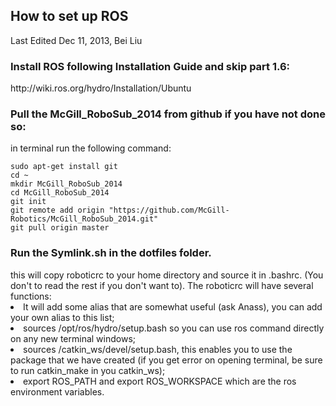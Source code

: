 <h2>How to set up ROS</h2>
Last Edited Dec 11, 2013, Bei Liu

<h3>Install ROS following Installation Guide and skip part 1.6:</h3>
http://wiki.ros.org/hydro/Installation/Ubuntu
	
<h3>Pull the McGill_RoboSub_2014 from github if you have not done so:</h3>
in terminal run the following command:
<pre><code>sudo apt-get install git
cd ~
mkdir McGill_RoboSub_2014
cd McGill_RoboSub_2014
git init
git remote add origin "https://github.com/McGill-Robotics/McGill_RoboSub_2014.git" 
git pull origin master
</code></pre>
		
	
<h3>Run the Symlink.sh in the dotfiles folder.</h3>
this will copy roboticrc to your home directory and source it in .bashrc.  (You don't to read the rest if you don't want to).
The roboticrc will have several functions: 
<li>It will add some alias that are somewhat useful (ask Anass), you can add your own alias to this list; </li>
<li>sources /opt/ros/hydro/setup.bash so you can use ros command directly on any new terminal windows; </li>
<li>sources /catkin_ws/devel/setup.bash, this enables you to use the package that we have created (if you get error on opening terminal, be sure to run catkin_make in you catkin_ws);</li>
<li>export ROS_PATH and export ROS_WORKSPACE which are the ros environment variables. </li>

